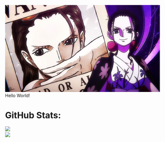 <img src=https://raw.githubusercontent.com/AbuRider/AbuRider/refs/heads/main/8294d8d2b9427c49048b65e5a1430f5e_1.jpg>
Hello World!

# GitHub Stats:
![](https://github-readme-stats.vercel.app/api?username=AbuRider&theme=gruvbox&hide_border=true&include_all_commits=true&count_private=true)<br/>
![](https://github-readme-stats.vercel.app/api/top-langs/?username=AbuRider&theme=gruvbox&hide_border=true&include_all_commits=true&count_private=true&layout=compact)
<!-- Proudly created with GPRM ( https://gprm.itsvg.in ) -->
